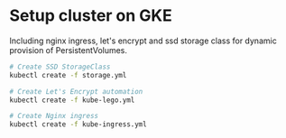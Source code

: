 # Setup cluster on GKE
Including nginx ingress, let's encrypt and ssd storage class for dynamic provision of PersistentVolumes.

```bash
# Create SSD StorageClass
kubectl create -f storage.yml

# Create Let's Encrypt automation
kubectl create -f kube-lego.yml

# Create Nginx ingress
kubectl create -f kube-ingress.yml
```
